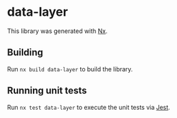 # data-layer

This library was generated with [Nx](https://nx.dev).

## Building

Run `nx build data-layer` to build the library.

## Running unit tests

Run `nx test data-layer` to execute the unit tests via [Jest](https://jestjs.io).
